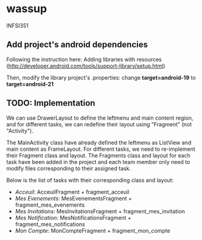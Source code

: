 # wassup
INFSI351

## Add project's android dependencies
Following the instruction here: Adding libraries with resources (http://developer.android.com/tools/support-library/setup.html)

Then, modify the library project's .properties: change **target=android-19** to **target=android-21**

## TODO: Implementation
We can use DrawerLayout to define the leftmenu and main content region, and for different tasks, we can redefine their layout using "Fragment" (not "Activity"). 

The MainActivity class have already defined the leftmenu as ListView and main content as FrameLayout. For different tasks, we need to re-implement their Fragment class and layout. The Fragments class and layout for each task have been added in the project and each team member only need to modify files corresponding to their assigned task.

Below is the list of tasks with their corresponding class and layout:
- *Acceuil*: AcceuilFragment + fragment_acceuil
- *Mes Evenements*: MesEvenementsFragment + fragment_mes_evenements
- *Mes Invitations*: MesInvitationsFragment + fragment_mes_invitation
- *Mes Notification*: MesNotificationsFragment + fragment_mes_notifications
- *Mon Compte*: MonCompteFragment + fragment_mon_compte
